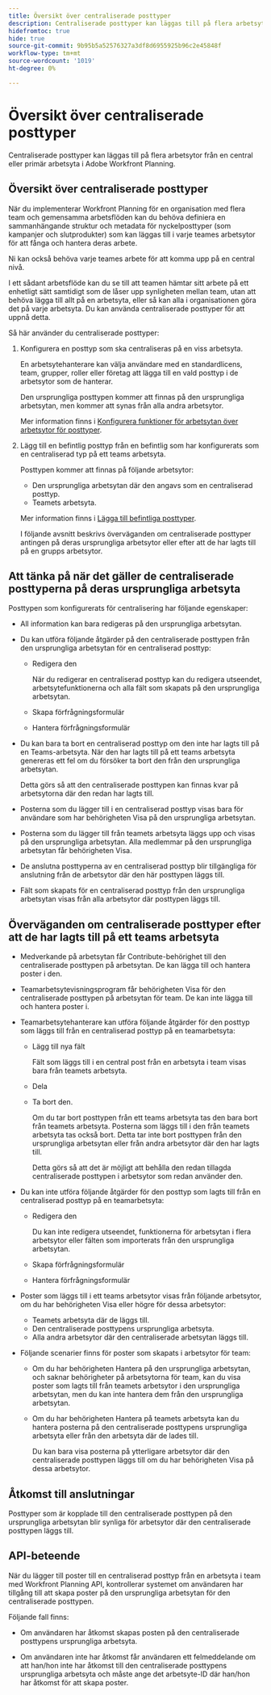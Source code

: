```yaml
---
title: Översikt över centraliserade posttyper
description: Centraliserade posttyper kan läggas till på flera arbetsytor från en central eller primär arbetsyta i Adobe Workfront Planning.
hidefromtoc: true
hide: true
source-git-commit: 9b95b5a52576327a3df8d6955925b96c2e45848f
workflow-type: tm+mt
source-wordcount: '1019'
ht-degree: 0%

---
```


<!-- add these to the metadata, when making this public: 

feature: Workfront Planning
role: User, Admin
author: Alina
recommendations: noDisplay, noCatalog
-->

# Översikt över centraliserade posttyper

Centraliserade posttyper kan läggas till på flera arbetsytor från en central eller primär arbetsyta i Adobe Workfront Planning.

## Översikt över centraliserade posttyper

När du implementerar Workfront Planning för en organisation med flera team och gemensamma arbetsflöden kan du behöva definiera en sammanhängande struktur och metadata för nyckelposttyper (som kampanjer och slutprodukter) som kan läggas till i varje teames arbetsytor för att fånga och hantera deras arbete.

Ni kan också behöva varje teames arbete för att komma upp på en central nivå.

I ett sådant arbetsflöde kan du se till att teamen hämtar sitt arbete på ett enhetligt sätt samtidigt som de låser upp synligheten mellan team, utan att behöva lägga till allt på en arbetsyta, eller så kan alla i organisationen göra det på varje arbetsyta. Du kan använda centraliserade posttyper för att uppnå detta.

Så här använder du centraliserade posttyper:

1. Konfigurera en posttyp som ska centraliseras på en viss arbetsyta.

   En arbetsytehanterare kan välja användare med en standardlicens, team, grupper, roller eller företag att lägga till en vald posttyp i de arbetsytor som de hanterar.

   Den ursprungliga posttypen kommer att finnas på den ursprungliga arbetsytan, men kommer att synas från alla andra arbetsytor.

   Mer information finns i [Konfigurera funktioner för arbetsytan över arbetsytor för posttyper](/help/quicksilver/planning/architecture/configure-record-type-cross-workspace-capabilities.md).
1. Lägg till en befintlig posttyp från en befintlig som har konfigurerats som en centraliserad typ på ett teams arbetsyta.

   Posttypen kommer att finnas på följande arbetsytor:

   * Den ursprungliga arbetsytan där den angavs som en centraliserad posttyp.
   * Teamets arbetsyta.

   Mer information finns i [Lägga till befintliga posttyper](/help/quicksilver/planning/architecture/add-cross-workspace-record-types.md).

   I följande avsnitt beskrivs överväganden om centraliserade posttyper antingen på deras ursprungliga arbetsytor eller efter att de har lagts till på en grupps arbetsytor.

## Att tänka på när det gäller de centraliserade posttyperna på deras ursprungliga arbetsyta

Posttypen som konfigurerats för centralisering har följande egenskaper:

* All information kan bara redigeras på den ursprungliga arbetsytan.

* Du kan utföra följande åtgärder på den centraliserade posttypen från den ursprungliga arbetsytan för en centraliserad posttyp:

   * Redigera den

     När du redigerar en centraliserad posttyp kan du redigera utseendet, arbetsytefunktionerna och alla fält som skapats på den ursprungliga arbetsytan.
   * Skapa förfrågningsformulär
   * Hantera förfrågningsformulär

* Du kan bara ta bort en centraliserad posttyp om den inte har lagts till på en Teams-arbetsyta. När den har lagts till på ett teams arbetsyta genereras ett fel om du försöker ta bort den från den ursprungliga arbetsytan.

  Detta görs så att den centraliserade posttypen kan finnas kvar på arbetsytorna där den redan har lagts till.
* Posterna som du lägger till i en centraliserad posttyp visas bara för användare som har behörigheten Visa på den ursprungliga arbetsytan.
* Posterna som du lägger till från teamets arbetsyta läggs upp och visas på den ursprungliga arbetsytan. Alla medlemmar på den ursprungliga arbetsytan får behörigheten Visa.

* De anslutna posttyperna av en centraliserad posttyp blir tillgängliga för anslutning från de arbetsytor där den här posttypen läggs till.

* Fält som skapats för en centraliserad posttyp från den ursprungliga arbetsytan visas från alla arbetsytor där posttypen läggs till.

## Överväganden om centraliserade posttyper efter att de har lagts till på ett teams arbetsyta

* Medverkande på arbetsytan får Contribute-behörighet till den centraliserade posttypen på arbetsytan. De kan lägga till och hantera poster i den.

* Teamarbetsytevisningsprogram får behörigheten Visa för den centraliserade posttypen på arbetsytan för team. De kan inte lägga till och hantera poster i.

* Teamarbetsytehanterare kan utföra följande åtgärder för den posttyp som läggs till från en centraliserad posttyp på en teamarbetsyta:

   * Lägg till nya fält

     Fält som läggs till i en central post från en arbetsyta i team visas bara från teamets arbetsyta.
   * Dela
   * Ta bort den.

     Om du tar bort posttypen från ett teams arbetsyta tas den bara bort från teamets arbetsyta. Posterna som läggs till i den från teamets arbetsyta tas också bort. Detta tar inte bort posttypen från den ursprungliga arbetsytan eller från andra arbetsytor där den har lagts till.

     Detta görs så att det är möjligt att behålla den redan tillagda centraliserade posttypen i arbetsytor som redan använder den.

* Du kan inte utföra följande åtgärder för den posttyp som lagts till från en centraliserad posttyp på en teamarbetsyta:

   * Redigera den

     Du kan inte redigera utseendet, funktionerna för arbetsytan i flera arbetsytor eller fälten som importerats från den ursprungliga arbetsytan.
   * Skapa förfrågningsformulär
   * Hantera förfrågningsformulär

* Poster som läggs till i ett teams arbetsytor visas från följande arbetsytor, om du har behörigheten Visa eller högre för dessa arbetsytor:

   * Teamets arbetsyta där de läggs till.
   * Den centraliserade posttypens ursprungliga arbetsyta.
   * Alla andra arbetsytor där den centraliserade arbetsytan läggs till.

* Följande scenarier finns för poster som skapats i arbetsytor för team:

   * Om du har behörigheten Hantera på den ursprungliga arbetsytan, och saknar behörigheter på arbetsytorna för team, kan du visa poster som lagts till från teamets arbetsytor i den ursprungliga arbetsytan, men du kan inte hantera dem från den ursprungliga arbetsytan.
   * Om du har behörigheten Hantera på teamets arbetsyta kan du hantera posterna på den centraliserade posttypens ursprungliga arbetsyta eller från den arbetsyta där de lades till.

     Du kan bara visa posterna på ytterligare arbetsytor där den centraliserade posttypen läggs till om du har behörigheten Visa på dessa arbetsytor.

## Åtkomst till anslutningar

Posttyper som är kopplade till den centraliserade posttypen på den ursprungliga arbetsytan blir synliga för arbetsytor där den centraliserade posttypen läggs till.

## API-beteende

När du lägger till poster till en centraliserad posttyp från en arbetsyta i team med Workfront Planning API, kontrollerar systemet om användaren har tillgång till att skapa poster på den ursprungliga arbetsytan för den centraliserade posttypen.

Följande fall finns:

* Om användaren har åtkomst skapas posten på den centraliserade posttypens ursprungliga arbetsyta.

* Om användaren inte har åtkomst får användaren ett felmeddelande om att han/hon inte har åtkomst till den centraliserade posttypens ursprungliga arbetsyta och måste ange det arbetsyte-ID där han/hon har åtkomst för att skapa poster.